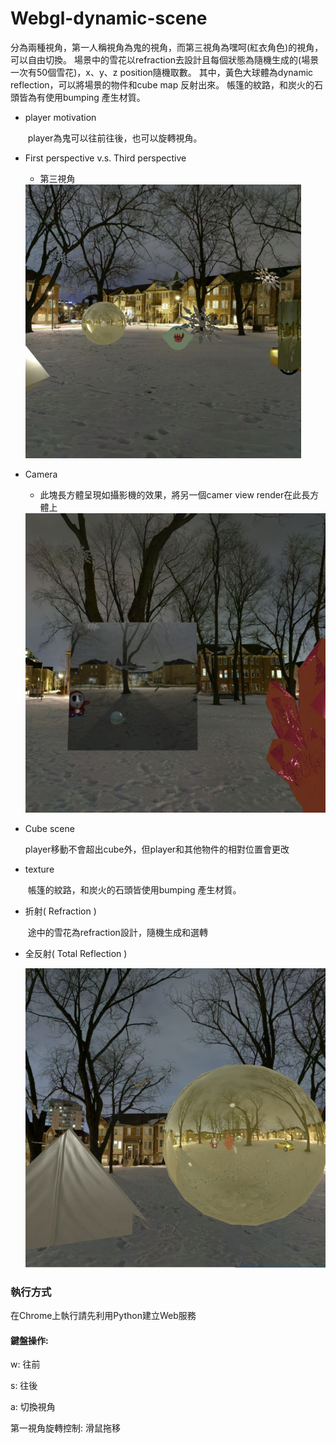# Webgl-dynamic-scene

分為兩種視角，第一人稱視角為鬼的視角，而第三視角為嘿呵(紅衣角色)的視角，可以自由切換。
場景中的雪花以refraction去設計且每個狀態為隨機生成的(場景一次有50個雪花)，x、y、z position隨機取數。
其中，黃色大球體為dynamic reflection，可以將場景的物件和cube map 反射出來。
帳篷的紋路，和炭火的石頭皆為有使用bumping 產生材質。

+ player motivation

  ​		player為鬼可以往前往後，也可以旋轉視角。

+ First perspective v.s. Third perspective

  + 第三視角

  <img src=".\images\40771107H_final.jpg" alt="40771107H_final" style="zoom:67%;" />

  

+ Camera 

  + 此塊長方體呈現如攝影機的效果，將另一個camer view render在此長方體上

  <img src=".\images\third_scene.jpg" alt="剪貼簿-8" style="zoom:67%;" />

+ Cube scene

  ​	player移動不會超出cube外，但player和其他物件的相對位置會更改

+ texture 

  ​	帳篷的紋路，和炭火的石頭皆使用bumping 產生材質。

+ 折射( Refraction )

  ​	途中的雪花為refraction設計，隨機生成和選轉

+ 全反射( Total Reflection  )

  <img src="./images/total_reflection.jpg" alt="剪貼簿-9" style="zoom:67%;" />

  

### 執行方式

在Chrome上執行請先利用Python建立Web服務

#### 鍵盤操作:

w: 往前

s: 往後

a: 切換視角

第一視角旋轉控制: 滑鼠拖移
